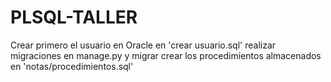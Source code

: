 # PLSQL-TALLER

Crear primero el usuario en Oracle en 'crear usuario.sql'
realizar migraciones en manage.py y migrar
crear los procedimientos almacenados en 'notas/procedimientos.sql'
